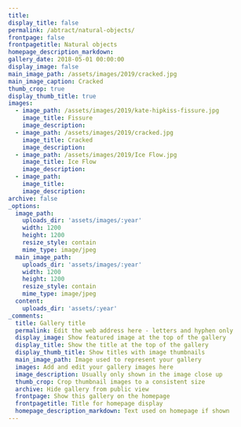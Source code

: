```yaml
---
title:
display_title: false
permalink: /abtract/natural-objects/
frontpage: false
frontpagetitle: Natural objects
homepage_description_markdown:
gallery_date: 2018-05-01 00:00:00
display_image: false
main_image_path: /assets/images/2019/cracked.jpg
main_image_caption: Cracked
thumb_crop: true
display_thumb_title: true
images:
  - image_path: /assets/images/2019/kate-hipkiss-fissure.jpg
    image_title: Fissure
    image_description:
  - image_path: /assets/images/2019/cracked.jpg
    image_title: Cracked
    image_description:
  - image_path: /assets/images/2019/Ice Flow.jpg
    image_title: Ice Flow
    image_description:
  - image_path:
    image_title:
    image_description:
archive: false
_options:
  image_path:
    uploads_dir: 'assets/images/:year'
    width: 1200
    height: 1200
    resize_style: contain
    mime_type: image/jpeg
  main_image_path:
    uploads_dir: 'assets/images/:year'
    width: 1200
    height: 1200
    resize_style: contain
    mime_type: image/jpeg
  content:
    uploads_dir: 'assets/:year'
_comments:
  title: Gallery title
  permalink: Edit the web address here - letters and hyphen only
  display_image: Show featured image at the top of the gallery
  display_title: Show the title at the top of the gallery
  display_thumb_title: Show titles with image thumbnails
  main_image_path: Image used to represent your gallery
  images: Add and edit your gallery images here
  image_description: Usually only shown in the image close up
  thumb_crop: Crop thumbnail images to a consistent size
  archive: Hide gallery from public view
  frontpage: Show this gallery on the homepage
  frontpagetitle: Title for homepage display
  homepage_description_markdown: Text used on homepage if shown
---
```


